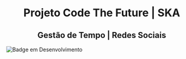 <h1 align="center"> Projeto Code The Future | SKA </h1>
<h2 align="center"> Gestão de Tempo | Redes Sociais </h1>

![Badge em Desenvolvimento](http://img.shields.io/static/v1?label=STATUS&message=EM%20DESENVOLVIMENTO&color=GREEN&style=for-the-badge)
